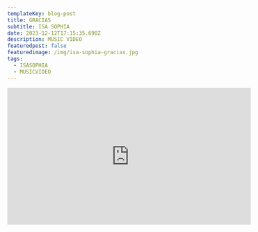 ```yaml
---
templateKey: blog-post
title: GRACIAS
subtitle: ISA SOPHIA
date: 2023-12-12T17:15:35.690Z
description: MUSIC VIDEO
featuredpost: false
featuredimage: /img/isa-sophia-gracias.jpg
tags:
  - ISASOPHIA
  - MUSICVIDEO
---
```

<iframe width="560" height="315" src="https://www.youtube.com/embed/pozb4tpwMMk?si=XWCMsNft7OJgJ1-k" title="YouTube video player" frameborder="0" allow="accelerometer; autoplay; clipboard-write; encrypted-media; gyroscope; picture-in-picture; web-share" allowfullscreen></iframe>